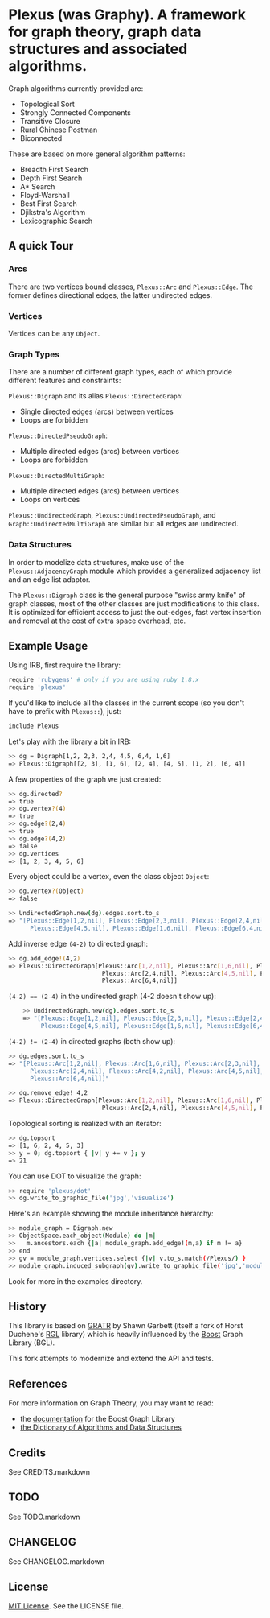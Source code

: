 # Plexus (was Graphy). A framework for graph theory, graph data structures and associated algorithms.

Graph algorithms currently provided are:

* Topological Sort
* Strongly Connected Components
* Transitive Closure
* Rural Chinese Postman
* Biconnected

These are based on more general algorithm patterns:

* Breadth First Search
* Depth First Search
* A* Search
* Floyd-Warshall
* Best First Search
* Djikstra's Algorithm
* Lexicographic Search

## A quick Tour

### Arcs

There are two vertices bound classes, `Plexus::Arc` and `Plexus::Edge`. The
former defines directional edges, the latter undirected edges.

### Vertices

Vertices can be any `Object`.

### Graph Types

There are a number of different graph types, each of which provide
different features and constraints:

`Plexus::Digraph` and its alias `Plexus::DirectedGraph`:

* Single directed edges (arcs) between vertices
* Loops are forbidden

`Plexus::DirectedPseudoGraph`:

* Multiple directed edges (arcs) between vertices
* Loops are forbidden

`Plexus::DirectedMultiGraph`:

* Multiple directed edges (arcs) between vertices
* Loops on vertices

`Plexus::UndirectedGraph`, `Plexus::UndirectedPseudoGraph`, and
`Graph::UndirectedMultiGraph` are similar but all edges are undirected.

### Data Structures

In order to modelize data structures, make use of the `Plexus::AdjacencyGraph`
module which provides a generalized adjacency list and an edge list adaptor.

The `Plexus::Digraph` class is the general purpose "swiss army knife" of graph
classes, most of the other classes are just modifications to this class.
It is optimized for efficient access to just the out-edges, fast vertex
insertion and removal at the cost of extra space overhead, etc.

## Example Usage

Using IRB, first require the library:

``` bash
require 'rubygems' # only if you are using ruby 1.8.x
require 'plexus'
```

If you'd like to include all the classes in the current scope (so you
don't have to prefix with `Plexus::`), just:

``` bash
include Plexus
```

Let's play with the library a bit in IRB:

``` bash
>> dg = Digraph[1,2, 2,3, 2,4, 4,5, 6,4, 1,6]
=> Plexus::Digraph[[2, 3], [1, 6], [2, 4], [4, 5], [1, 2], [6, 4]]
```

A few properties of the graph we just created:

``` bash
>> dg.directed?
=> true
>> dg.vertex?(4)
=> true
>> dg.edge?(2,4)
=> true
>> dg.edge?(4,2)
=> false
>> dg.vertices
=> [1, 2, 3, 4, 5, 6]
```

Every object could be a vertex, even the class object `Object`:

``` bash
>> dg.vertex?(Object)
=> false

>> UndirectedGraph.new(dg).edges.sort.to_s
=> "[Plexus::Edge[1,2,nil], Plexus::Edge[2,3,nil], Plexus::Edge[2,4,nil],
      Plexus::Edge[4,5,nil], Plexus::Edge[1,6,nil], Plexus::Edge[6,4,nil]]"
```

Add inverse edge `(4-2)` to directed graph:

``` bash
>> dg.add_edge!(4,2)
=> Plexus::DirectedGraph[Plexus::Arc[1,2,nil], Plexus::Arc[1,6,nil], Plexus::Arc[2,3,nil],
                          Plexus::Arc[2,4,nil], Plexus::Arc[4,5,nil], Plexus::Arc[4,2,nil],
                          Plexus::Arc[6,4,nil]]
```

`(4-2) == (2-4)` in the undirected graph (4-2 doesn't show up):

``` bash
    >> UndirectedGraph.new(dg).edges.sort.to_s
    => "[Plexus::Edge[1,2,nil], Plexus::Edge[2,3,nil], Plexus::Edge[2,4,nil],
         Plexus::Edge[4,5,nil], Plexus::Edge[1,6,nil], Plexus::Edge[6,4,nil]]"
```

`(4-2) != (2-4)` in directed graphs (both show up):

``` bash
>> dg.edges.sort.to_s
=> "[Plexus::Arc[1,2,nil], Plexus::Arc[1,6,nil], Plexus::Arc[2,3,nil],
      Plexus::Arc[2,4,nil], Plexus::Arc[4,2,nil], Plexus::Arc[4,5,nil],
      Plexus::Arc[6,4,nil]]"

>> dg.remove_edge! 4,2
=> Plexus::DirectedGraph[Plexus::Arc[1,2,nil], Plexus::Arc[1,6,nil], Plexus::Arc[2,3,nil],
                          Plexus::Arc[2,4,nil], Plexus::Arc[4,5,nil], Plexus::Arc[6,4,nil]]
```

Topological sorting is realized with an iterator:

``` bash
>> dg.topsort
=> [1, 6, 2, 4, 5, 3]
>> y = 0; dg.topsort { |v| y += v }; y
=> 21
```

You can use DOT to visualize the graph:

``` bash
>> require 'plexus/dot'
>> dg.write_to_graphic_file('jpg','visualize')
```

Here's an example showing the module inheritance hierarchy:

``` bash
>> module_graph = Digraph.new
>> ObjectSpace.each_object(Module) do |m|
>>   m.ancestors.each {|a| module_graph.add_edge!(m,a) if m != a}
>> end
>> gv = module_graph.vertices.select {|v| v.to_s.match(/Plexus/) }
>> module_graph.induced_subgraph(gv).write_to_graphic_file('jpg','module_graph')
```

Look for more in the examples directory.

## History

This library is based on [GRATR][1] by Shawn Garbett (itself a fork of
Horst Duchene's [RGL][2] library) which is heavily influenced by the [Boost][3]
Graph Library (BGL).

This fork attempts to modernize and extend the API and tests.

## References

For more information on Graph Theory, you may want to read:

* the [documentation][3] for the Boost Graph Library
* [the Dictionary of Algorithms and Data Structures][4]

## Credits

See CREDITS.markdown

## TODO

See TODO.markdown

## CHANGELOG

See CHANGELOG.markdown

## License

[MIT License](http://en.wikipedia.org/wiki/MIT_License). See the LICENSE file.

[1]: http://gratr.rubyforge.org
[2]: http://rgl.rubyforge.org
[3]: http://www.boost.org/libs/graph/doc
[4]: http://www.nist.gov/dads/HTML/graph.html

